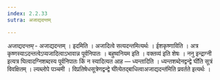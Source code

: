 ```yaml
---
index: 2.2.33
sutra: अजाद्यदन्तम्

---
```

_अजाद्यदन्तम्_ - अजाद्यदन्तम् । इदमिति । अजादित्वे सत्यदन्तमित्यर्थः । ईशकृष्णाविति । अत्र कृष्णस्याऽदन्तत्वेऽप्यजादित्वाऽभावान्न पूर्वनिपातः । बहुष्वनियम इति । वक्तव्य॑ इति शेषः । ननु इन्द्राग्नी इत्यत्र घित्वादग्निशब्दस्य पूर्वनिपातः किं न स्यादित्यत आह — ध्यन्तादिति । ध्यन्तशब्देनद्वन्द्वे घी॑ति सूत्रं विवक्षितम् । ल्यब्लोपे पञ्चमी । विप्रतिषेधसूत्रेणद्वन्द्वे घी॑त्येतद्बाधित्वाअजाद्यदन्त॑मिति प्रवर्तते इत्यर्थः । 